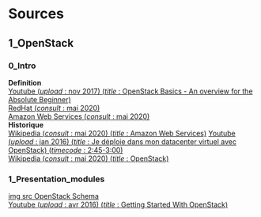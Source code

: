 # Sources

## 1_OpenStack

### 0_Intro

**Definition**  
[Youtube (*upload* : nov 2017) (*title* : OpenStack Basics - An overview for the Absolute Beginner)](https://www.youtube.com/watch?v=8kADjGCuSVI)  
[RedHat (*consult* : mai 2020)](https://www.redhat.com/en/topics/cloud-computing/cloud-vs-virtualization)  
[Amazon Web Services (*consult* : mai 2020)](https://aws.amazon.com/fr/what-is-cloud-computing/)  
**Historique**  
[Wikipedia (*consult* : mai 2020) (*title* : Amazon Web Services)](https://fr.wikipedia.org/wiki/Amazon_Web_Services)
[Youtube (*upload* : jan 2016) (*title* : Je déploie dans mon datacenter virtuel avec OpenStack) (*timecode* : 2:45-3:00)](https://www.youtube.com/watch?v=XmVLTzqZ9Ns)  
[Wikipedia (*consult* : mai 2020) (*title* : OpenStack)](https://en.wikipedia.org/wiki/OpenStack)

### 1_Presentation_modules
[img src OpenStack Schema]( https://www.openstack.org/software/)  
[Youtube (*upload* : avr 2016) (*title* : Getting Started With OpenStack)](https://www.youtube.com/watch?v=-xsvYo0_cZg)
